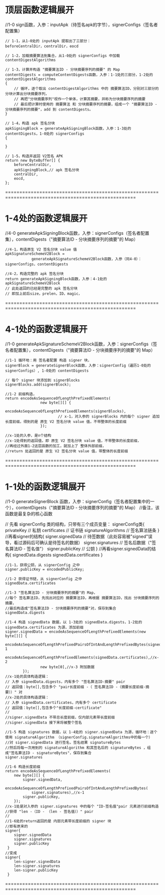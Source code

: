 # 顶层函数逻辑展开
//1-0
sign函数，入参：inputApk（待签名apk的字节），signerConfigs（签名者配置集）

    // 1-1，从1-0处的 inputApk 提取出了三部分：
    beforeCentralDir，centralDir，eocd

    // 1-2，加载摘要算法到集合，从1-0处的 signerConfigs 中加载
    contentDigestAlgorithms

    // 1-3，计算并构造 "摘要算法ID - 分块摘要序列的摘要" 的 Map
    contentDigests = computeContentDigests函数，入参：1-1处的三部分，1-2处的 contentDigestAlgorithms
    {
        // 循环，逐个取出 contentDigestAlgorithms 中的 摘要算法ID，分别对三部分的分块计算出分块摘要序列，
        // 再把"分块摘要序列"视作一个单体，计算其摘要，并称为分块摘要序列的摘要
        // 最后把计算时使用的 摘要算法 和 分块摘要序列的摘要，组成一个 "摘要算法ID - 分块摘要序列的摘要"，add 到 contentDigests。
    }

    // 1-4，构造 apk 签名分块
    apkSigningBlock = generateApkSigningBlock函数，入参：1-3处的 contentDigests，1-0处的 signerConfigs
    {

    }

    // 1-5，构造并返回 V2签名 APK
    return new ByteBuffer[] {
        beforeCentralDir,
        apkSigningBlock,// apk 签名分块
        centralDir,
        eocd,
    };
====================================================================================================


# 1-4处的函数逻辑展开
//4-0
generateApkSigningBlock函数，入参：signerConfigs（签名者配置集），contentDigests（"摘要算法ID - 分块摘要序列的摘要"的 Map）

    //4-1，构造原生 V2 签名分块 value 值
    apkSignatureSchemeV2Block =
                generateApkSignatureSchemeV2Block函数，入参（同4-0）：signerConfigs，contentDigests

    //4-2，构造完整的 apk 签名分块
    return generateApkSigningBlock函数，入参：4-1处的 apkSignatureSchemeV2Block
    // 此处返回的已经是完整的 apk 签名分块
    // 即加上前后size，prelen，ID，magic，

====================================================================================================


# 4-1处的函数逻辑展开
//1-0
generateApkSignatureSchemeV2Block函数，入参：signerConfigs（签名者配置集），contentDigests（"摘要算法ID - 分块摘要序列的摘要"的 Map）

    //1-1 循环地：用 签名者配置 构造 signer 块，
    signerBlock = generateSignerBlock函数，入参：signerConfig（遍历1-0处的signerConfigs）, 1-0处的 contentDigests

    // 每个 signer 块添加到 signerBlocks
    signerBlocks.add(signerBlock);

    //1-2 前缀构造，
    return encodeAsSequenceOfLengthPrefixedElements(
                    new byte[][] {
                            encodeAsSequenceOfLengthPrefixedElements(signerBlocks),
                            // x-1，对入参的 signerBlocks 内的每个 signer 追加长度前缀，得到的是 原生 V2 签名分块 value 值，不带整体的长度前缀
                    });

    //x-1处的入参，是n个结构
    //x-1处得到的返回值，即 原生 V2 签名分块 value 值，不带整体的长度前缀，
    //再经过外面1-2这层函数的加工，就加上了 整体外部前缀，
    //return 处返回的是 原生 V2 签名分块 value 值，带整体的长度前缀

====================================================================================================


# 1-1处的函数逻辑展开
//1-0
generateSignerBlock 函数，入参：signerConfig（签名者配置集中的一个），contentDigests（"摘要算法ID - 分块摘要序列的摘要"的 Map）
//备注，该函数是最复杂的核心函数

// 先看 signerConfig 类的结构，只带有三个成员变量：
signerConfig类{
    privateKey // 私钥
    certificates // 证书链
    signatureAlgorithms // 签名算法链条
}
//再看signer的结构{
    signer.signedData // 待签数据（此处容易被"signed"误导，看过源码后可确认是待签名的数据）
    signer.signatures // 签名后数据（"签名算法ID - 签名值"）
    signer.publicKey  // 公钥
}
//再看signer.signedData的结构{
    signedData.digests
    signedData.certificates
}

    //1-1，获得公钥，从 signerConfig 之中
    signer.publicKey = encodedPublicKey;

    //1-2 获得证书链，从 signerConfig 之中
    signedData.certificates

    //1-3 "签名算法ID - 分块摘要序列的摘要"的 Map，
    //每个 签名算法ID，先找出对应的 摘要算法ID，再根据 摘要算法ID，找出 分块摘要序列的摘要，
    //最后构造成"签名算法ID - 分块摘要序列的摘要"对，保存到集合
    signedData.digests

    //1-4 构造 signedData 数据，以 1-3处的 signedData.digests，1-2处的 signedData.certificates 为源，添加前缀
    signer.signedData = encodeAsSequenceOfLengthPrefixedElements(new byte[][] {
                    encodeAsSequenceOfLengthPrefixedPairsOfIntAndLengthPrefixedBytes(signedData.digests),//x-1
                    encodeAsSequenceOfLengthPrefixedElements(signedData.certificates),//x-2
                    new byte[0],//x-3 附加数据
            });
    //x-1处的具体构造逻辑：
    // 入参 signedData.digests，内有多个 "签名算法ID-摘要" pair
    // 返回值：byte[],包含多个 "pair长度前缀 -（ 签名算法ID -（摘要长度前缀-摘要））" 对
    //x-2处的具体构造逻辑：
    // 入参 signedData.certificates，内有多个 certificate
    // 返回值：byte[],包含多个"长度前缀-certificate"
    //
    //signer.signedData 不带总长度前缀，仅内部元素带长度前缀
    //signer.signedData 接下来将被整个签名

    //1-5 构造 signatures 数据，以 1-4处的 signer.signedData 为源，循环地：逐个使用 signatureAlgorithm （signerConfig.signatureAlgorithms中的每一个）
    //对 signer.signedData 进行签名，签名结果 signatureBytes
    //然后将每一次用到的 signatureAlgorithm 和其签名后的 signatureBytes ，组成"签名算法ID - signatureBytes"，保存到集合
    signer.signatures

    //1-6 构造长度前缀
    return encodeAsSequenceOfLengthPrefixedElements(
        new byte[][] {
            signer.signedData,
            encodeAsSequenceOfLengthPrefixedPairsOfIntAndLengthPrefixedBytes(
                signer.signatures),//x-1
            signer.publicKey,
        });
    //x-1处是对入参的 signer.signatures 中的每个 "ID-签名值"pair 元素进行前缀构造
    //获得 "len -（ID - （len - 签名值））" pair
    //
    //1-6处的return返回的是 内部元素带长度前缀的 signer 块
    //即有原来的
    signer{
        signer.signedData
        signer.signatures
        signer.publicKey
     }
    //变成
    signer{
        len-signer.signedData
        len-signer.signatures
        len-signer.publicKey
     }

====================================================================================================























